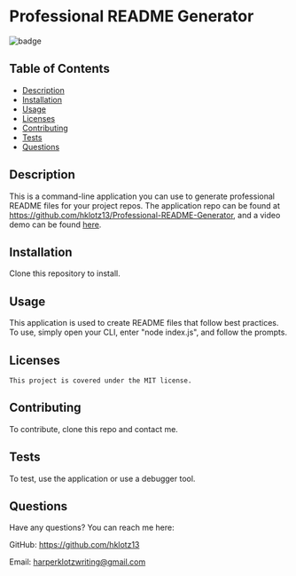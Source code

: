 # Professional README Generator
  ![badge](https://img.shields.io/badge/license-MIT-blue)
  ## Table of Contents
  * [Description](#description)
  * [Installation](#installation)
  * [Usage](#usage)
  * [Licenses](#licenses)
  * [Contributing](#contributing)
  * [Tests](#tests)
  * [Questions](#questions)
  
  ## Description
  This is a command-line application you can use to generate professional README files for your project repos.
  The application repo can be found at https://github.com/hklotz13/Professional-README-Generator, and a video demo can be found
  [here](https://user-images.githubusercontent.com/112656178/202286656-d096e4f2-1909-4688-b220-67c9d37c5375.webm).


  ## Installation
  Clone this repository to install.

  ## Usage
  This application is used to create README files that follow best practices. To use, simply open your CLI, enter "node index.js", and follow the prompts.

  ## Licenses
    This project is covered under the MIT license.

  ## Contributing
  To contribute, clone this repo and contact me.

  ## Tests
  To test, use the application or use a debugger tool.

  ## Questions
  Have any questions? You can reach me here:

  GitHub: https://github.com/hklotz13
  
  Email: harperklotzwriting@gmail.com
